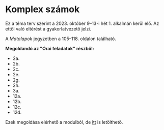 
# Komplex számok

Ez a téma terv szerint a 2023. október 9–13-i hét 1. alkalmán kerül elő. Az ettől való eltérést a gyakorlatvezető jelzi.

A *Matalapok* jegyzetben a 105–118. oldalon található.

**Megoldandó az "Órai feladatok" részből:**

- 2a.
- 2b.
- 2c.
- 2e.
- 2g.
- 2h.
- 3a.
- 12a.
- 12b.
- 12c.
- 12d.

Ezek megoldása elérhető a modulból, de [itt](https://canvas.elte.hu/courses/45858/files/3111645/download?wrap=1) is letölthető.

